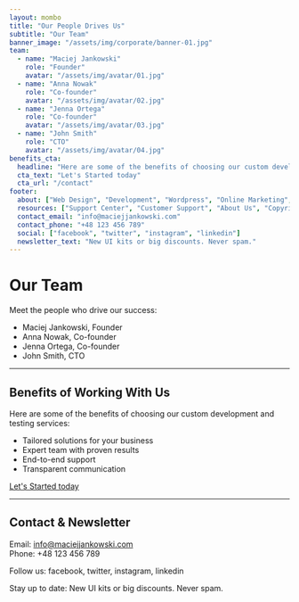 ```yaml
---
layout: mombo
title: "Our People Drives Us"
subtitle: "Our Team"
banner_image: "/assets/img/corporate/banner-01.jpg"
team:
  - name: "Maciej Jankowski"
    role: "Founder"
    avatar: "/assets/img/avatar/01.jpg"
  - name: "Anna Nowak"
    role: "Co-founder"
    avatar: "/assets/img/avatar/02.jpg"
  - name: "Jenna Ortega"
    role: "Co-founder"
    avatar: "/assets/img/avatar/03.jpg"
  - name: "John Smith"
    role: "CTO"
    avatar: "/assets/img/avatar/04.jpg"
benefits_cta:
  headline: "Here are some of the benefits of choosing our custom development and testing services:"
  cta_text: "Let's Started today"
  cta_url: "/contact"
footer:
  about: ["Web Design", "Development", "Wordpress", "Online Marketing", "SEO Marketing"]
  resources: ["Support Center", "Customer Support", "About Us", "Copyright", "Popular Campaign"]
  contact_email: "info@maciejjankowski.com"
  contact_phone: "+48 123 456 789"
  social: ["facebook", "twitter", "instagram", "linkedin"]
  newsletter_text: "New UI kits or big discounts. Never spam."
---
```


# Our Team

Meet the people who drive our success:

- Maciej Jankowski, Founder
- Anna Nowak, Co-founder
- Jenna Ortega, Co-founder
- John Smith, CTO

---

## Benefits of Working With Us

Here are some of the benefits of choosing our custom development and testing services:

- Tailored solutions for your business
- Expert team with proven results
- End-to-end support
- Transparent communication

[Let's Started today](/contact)

---

## Contact & Newsletter

Email: info@maciejjankowski.com  
Phone: +48 123 456 789

Follow us: facebook, twitter, instagram, linkedin

Stay up to date: New UI kits or big discounts. Never spam.
